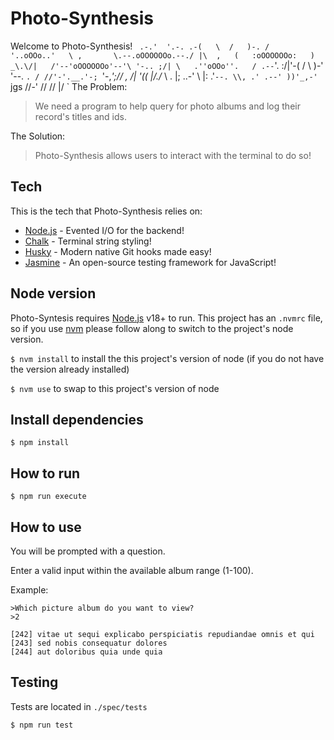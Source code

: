 # Photo-Synthesis

Welcome to Photo-Synthesis!
`
             .-.'  '.-.
          .-(   \  /   )-.
         /   '..oOOo..'   \
 ,       \.--.oOOOOOOo.--./
 |\  ,   (   :oOOOOOOo:   )
_\.\/|   /'--'oOOOOOOo'--'\
'-.. ;/| \   .''oOOo''.   /
.--`'. :/|'-(   /  \   )-'
 '--. `. / //'-'.__.'-;
   `'-,_';//      ,  /|
        '((       |\/./_
          \\  . |\; ..-'
           \\ |\: .'`--.
            \\, .' .--'
             ))'_,-'`
       jgs  //-'
           // 
          //
         |/
`
The Problem:

> We need a program to help query for photo albums and log their record's titles and ids.

The Solution:

> Photo-Synthesis allows users to interact with the terminal to do so!

## Tech

This is the tech that Photo-Synthesis relies on:

- [Node.js](https://nodejs.org/en/) - Evented I/O for the backend!
- [Chalk](https://www.npmjs.com/package/chalk) - Terminal string styling!
- [Husky](https://www.npmjs.com/package/husky) - Modern native Git hooks made easy!
- [Jasmine](https://jasmine.github.io/) - An open-source testing framework for JavaScript!

## Node version

Photo-Syntesis requires [Node.js](https://nodejs.org/) v18+ to run.
This project has an `.nvmrc` file, so if you use [nvm](https://github.com/nvm-sh/nvm) please follow along to switch to the project's node version.

`$ nvm install` to install the this project's version of node (if you do not have the version already installed)

`$ nvm use` to swap to this project's version of node

## Install dependencies

`$ npm install`

## How to run

`$ npm run execute`

## How to use

You will be prompted with a question.

Enter a valid input within the available album range (1-100).

Example:

    >Which picture album do you want to view?
    >2

    [242] vitae ut sequi explicabo perspiciatis repudiandae omnis et qui
    [243] sed nobis consequatur dolores
    [244] aut doloribus quia unde quia

## Testing

Tests are located in `./spec/tests`

`$ npm run test`
